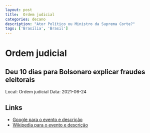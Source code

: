 ```yaml
---
layout: post
title:  Ordem judicial
categories: decano
description: "Ator Político ou Ministro da Suprema Corte?"
tags: ['Brasília', 'Brasil']
---
```


# Ordem judicial
## Deu 10 dias para Bolsonaro explicar fraudes eleitorais
Local: Ordem judicial
Data: 2021-06-24

## Links 
- [Google para o evento e descrição](https://www.google.com/search?q=Gilmar%20Mendes%20%2B%20Ordem%20judicial%20Deu%2010%20dias%20para%20Bolsonaro%20explicar%20fraudes%20eleitorais%20Bras%C3%ADlia%2C%20Brasil)
- [Wikipedia para o evento e descrição](https://en.wikipedia.org/w/index.php?search=Gilmar%20Mendes%20%2B%20Ordem%20judicial%20Deu%2010%20dias%20para%20Bolsonaro%20explicar%20fraudes%20eleitorais%20Bras%C3%ADlia%2C%20Brasil)
